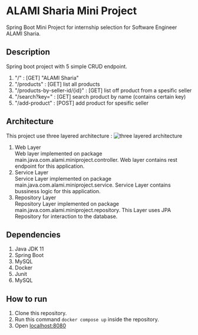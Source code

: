 # ALAMI Sharia Mini Project
Spring Boot Mini Project for internship selection for Software Engineer ALAMI Sharia.

## Description
Spring boot project with 5 simple CRUD endpoint.
1. "/" : [GET] "ALAMI Sharia"
2. "/products" : [GET] list all products
3. "/products-by-seller-id/{id}" : [GET] list off product from a spesific seller
4. "/search?key=<key>" : [GET] search product by name (contains certain key)
4. "/add-product" : [POST] add product for spesific seller

## Architecture
This project use three layered architecture :
![three layered architecture](https://github.com/mzunanalfikri/alami-sharia-mini-project/architecture.png)
1. Web Layer \
Web layer implemented on package main.java.com.alami.miniproject.controller. Web layer contains rest endpoint for this application.
2. Service Layer \
Service Layer implemented on package main.java.com.alami.miniproject.service. Service Layer contains bussiness logic for this application.
3. Repository Layer \
Repository Layer implemented on package main.java.com.alami.miniproject.repository. This Layer uses JPA Repository for interaction to the database.

## Dependencies
1. Java JDK 11
2. Spring Boot
3. MySQL
4. Docker
5. Junit
6. MySQL

## How to run
1. Clone this repository.
2. Run this command `docker compose up` inside the repository.
3. Open [localhost:8080](http://localhost:8080)